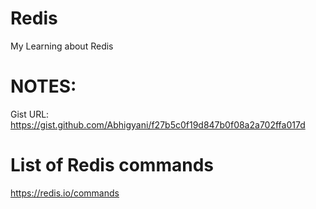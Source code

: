 # Redis
My Learning about Redis

# NOTES:
Gist URL: https://gist.github.com/Abhigyani/f27b5c0f19d847b0f08a2a702ffa017d

# List of Redis commands
https://redis.io/commands
